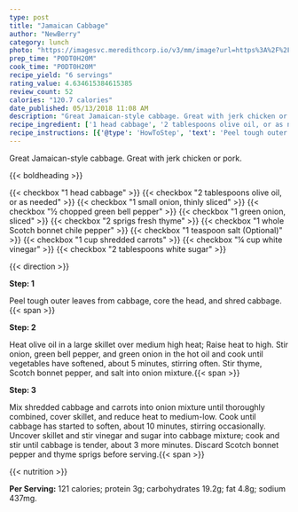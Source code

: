 ```yaml
---
type: post
title: "Jamaican Cabbage"
author: "NewBerry"
category: lunch
photo: "https://imagesvc.meredithcorp.io/v3/mm/image?url=https%3A%2F%2Fimages.media-allrecipes.com%2Fuserphotos%2F1675435.jpg"
prep_time: "P0DT0H20M"
cook_time: "P0DT0H20M"
recipe_yield: "6 servings"
rating_value: 4.634615384615385
review_count: 52
calories: "120.7 calories"
date_published: 05/13/2018 11:08 AM
description: "Great Jamaican-style cabbage. Great with jerk chicken or pork."
recipe_ingredient: ['1 head cabbage', '2 tablespoons olive oil, or as needed', '1 small onion, thinly sliced', '½ chopped green bell pepper', '1 green onion, sliced', '2 sprigs fresh thyme', '1 whole Scotch bonnet chile pepper', '1 teaspoon salt', '1 cup shredded carrots', '¼ cup white vinegar', '2 tablespoons white sugar']
recipe_instructions: [{'@type': 'HowToStep', 'text': 'Peel tough outer leaves from cabbage, core the head, and shred cabbage.\n'}, {'@type': 'HowToStep', 'text': 'Heat olive oil in a large skillet over medium high heat; Raise heat to high. Stir onion, green bell pepper, and green onion in the hot oil and cook until vegetables have softened, about 5 minutes, stirring often. Stir thyme, Scotch bonnet pepper, and salt into onion mixture.\n'}, {'@type': 'HowToStep', 'text': 'Mix shredded cabbage and carrots into onion mixture until thoroughly combined, cover skillet, and reduce heat to medium-low. Cook until cabbage has started to soften, about 10 minutes, stirring occasionally. Uncover skillet and stir vinegar and sugar into cabbage mixture; cook and stir until cabbage is tender, about 3 more minutes. Discard Scotch bonnet pepper and thyme sprigs before serving.\n'}]
---
```


Great Jamaican-style cabbage. Great with jerk chicken or pork. 

{{< boldheading >}}

{{< checkbox "1 head cabbage" >}}
{{< checkbox "2 tablespoons olive oil, or as needed" >}}
{{< checkbox "1 small onion, thinly sliced" >}}
{{< checkbox "½  chopped green bell pepper" >}}
{{< checkbox "1  green onion, sliced" >}}
{{< checkbox "2 sprigs fresh thyme" >}}
{{< checkbox "1  whole Scotch bonnet chile pepper" >}}
{{< checkbox "1 teaspoon salt  (Optional)" >}}
{{< checkbox "1 cup shredded carrots" >}}
{{< checkbox "¼ cup white vinegar" >}}
{{< checkbox "2 tablespoons white sugar" >}}


{{< direction >}}

**Step: 1**

Peel tough outer leaves from cabbage, core the head, and shred cabbage.{{< span >}}

**Step: 2**

Heat olive oil in a large skillet over medium high heat; Raise heat to high. Stir onion, green bell pepper, and green onion in the hot oil and cook until vegetables have softened, about 5 minutes, stirring often. Stir thyme, Scotch bonnet pepper, and salt into onion mixture.{{< span >}}

**Step: 3**

Mix shredded cabbage and carrots into onion mixture until thoroughly combined, cover skillet, and reduce heat to medium-low. Cook until cabbage has started to soften, about 10 minutes, stirring occasionally. Uncover skillet and stir vinegar and sugar into cabbage mixture; cook and stir until cabbage is tender, about 3 more minutes. Discard Scotch bonnet pepper and thyme sprigs before serving.{{< span >}}

{{< nutrition >}}

**Per Serving:** 121 calories; protein 3g; carbohydrates 19.2g; fat 4.8g; sodium 437mg.